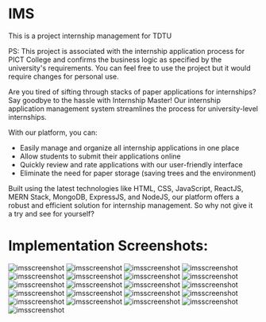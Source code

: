 # IMS
This is a project internship management for TDTU

PS: This project is associated with the internship application process for PICT College and confirms the business logic as specified by the university's requirements. You can feel free to use the project but it would require changes for personal use.

Are you tired of sifting through stacks of paper applications for internships? Say goodbye to the hassle with Internship Master! Our internship application management system streamlines the process for university-level internships.

With our platform, you can:

- Easily manage and organize all internship applications in one place
- Allow students to submit their applications online
- Quickly review and rate applications with our user-friendly interface
- Eliminate the need for paper storage (saving trees and the environment)

Built using the latest technologies like HTML, CSS, JavaScript, ReactJS, MERN Stack, MongoDB, ExpressJS, and NodeJS, our platform offers a robust and efficient solution for internship management. So why not give it a try and see for yourself?

<h1>Implementation Screenshots:</h1>

<img src="https://github.com/ZeroNP/IMS/blob/master/Screenshots/IMS-06-00.png" alt="imsscreenshot" />
<img src="https://github.com/ZeroNP/IMS/blob/master/Screenshots/IMS-03-33.png" alt="imsscreenshot" />
<img src="https://github.com/ZeroNP/IMS/blob/master/Screenshots/IMS-03-38.png" alt="imsscreenshot" />
<img src="https://github.com/ZeroNP/IMS/blob/master/Screenshots/IMS-03-41.png" alt="imsscreenshot" />
<img src="https://github.com/ZeroNP/IMS/blob/master/Screenshots/IMS-04-09.png" alt="imsscreenshot" />
<img src="https://github.com/ZeroNP/IMS/blob/master/Screenshots/IMS-04-23.png" alt="imsscreenshot" />
<img src="https://github.com/ZeroNP/IMS/blob/master/Screenshots/IMS-04-26.png" alt="imsscreenshot" />
<img src="https://github.com/ZeroNP/IMS/blob/master/Screenshots/IMS-04-28.png" alt="imsscreenshot" />
<img src="https://github.com/ZeroNP/IMS/blob/master/Screenshots/IMS-04-31.png" alt="imsscreenshot" />
<img src="https://github.com/ZeroNP/IMS/blob/master/Screenshots/IMS-04-35.png" alt="imsscreenshot" />
<img src="https://github.com/ZeroNP/IMS/blob/master/Screenshots/IMS-04-40.png" alt="imsscreenshot" />
<img src="https://github.com/ZeroNP/IMS/blob/master/Screenshots/IMS-04-44.png" alt="imsscreenshot" />
<img src="https://github.com/ZeroNP/IMS/blob/master/Screenshots/IMS-04-48.png" alt="imsscreenshot" />
<img src="https://github.com/ZeroNP/IMS/blob/master/Screenshots/IMS-05-11.png" alt="imsscreenshot" />
<img src="https://github.com/ZeroNP/IMS/blob/master/Screenshots/IMS-05-21.png" alt="imsscreenshot" />
<img src="https://github.com/ZeroNP/IMS/blob/master/Screenshots/IMS-05-24.png" alt="imsscreenshot" />
<img src="https://github.com/ZeroNP/IMS/blob/master/Screenshots/IMS-05-29.png" alt="imsscreenshot" />
<img src="https://github.com/ZeroNP/IMS/blob/master/Screenshots/IMS-05-35.png" alt="imsscreenshot" />
<img src="https://github.com/ZeroNP/IMS/blob/master/Screenshots/IMS-05-41.png" alt="imsscreenshot" />
<img src="https://github.com/ZeroNP/IMS/blob/master/Screenshots/IMS-06-17.png" alt="imsscreenshot" />
<img src="https://github.com/ZeroNP/IMS/blob/master/Screenshots/IMS-06-21.png" alt="imsscreenshot" />
